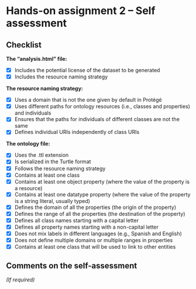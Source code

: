 # Hands-on assignment 2 – Self assessment

## Checklist

**The “analysis.html” file:**

- [X]  Includes the potential license of the dataset to be generated
- [X]  Includes the resource naming strategy

**The resource naming strategy:**

- [X]  Uses a domain that is not the one given by default in Protégé
- [X]  Uses different paths for ontology resources (i.e., classes and properties) and individuals
- [X]  Ensures that the paths for individuals of different classes are not the same
- [X]  Defines individual URIs independently of class URIs

**The ontology file:**

- [X]  Uses the .ttl extension
- [X]  Is serialized in the Turtle format
- [X]  Follows the resource naming strategy
- [X]  Contains at least one class
- [X]  Contains at least one object property (where the value of the property is a resource)
- [X]  Contains at least one datatype property (where the value of the property is a string literal, usually typed)
- [X]  Defines the domain of all the properties (the origin of the property)
- [X]  Defines the range of all the properties (the destination of the property)
- [X]  Defines all class names starting with a capital letter
- [X]  Defines all property names starting with a non-capital letter
- [X]  Does not mix labels in different languages (e.g., Spanish and English)
- [X]  Does not define multiple domains or multiple ranges in properties
- [X]  Contains at least one class that will be used to link to other entities

## Comments on the self-assessment

_(If required)_
